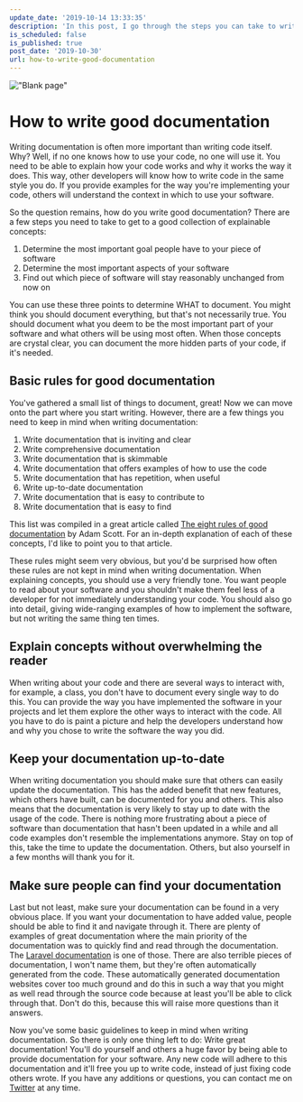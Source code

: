 ```yaml
---
update_date: '2019-10-14 13:33:35'
description: 'In this post, I go through the steps you can take to write good documentation. You can use these in any kind of project and will allow others to help you when you need it.'
is_scheduled: false
is_published: true
post_date: '2019-10-30'
url: how-to-write-good-documentation
---
```

!["Blank page"](/images/articles/blank-page.jpg)
# How to write good documentation
Writing documentation is often more important than writing code itself. Why? Well, if no one knows how to use your code, no one will use it. You need to be able to explain how your code works and why it works the way it does. This way, other developers will know how to write code in the same style you do. If you provide examples for the way you're implementing your code, others will understand the context in which to use your software.

So the question remains, how do you write good documentation? There are a few steps you need to take to get to a good collection of explainable concepts:

1. Determine the most important goal people have to your piece of software
2. Determine the most important aspects of your software
3. Find out which piece of software will stay reasonably unchanged from now on

You can use these three points to determine WHAT to document. You might think you should document everything, but that's not necessarily true. You should document what you deem to be the most important part of your software and what others will be using most often. When those concepts are crystal clear, you can document the more hidden parts of your code, if it's needed.

## Basic rules for good documentation
You've gathered a small list of things to document, great! Now we can move onto the part where you start writing. However, there are a few things you need to keep in mind when writing documentation:

1. Write documentation that is inviting and clear
2. Write comprehensive documentation
3. Write documentation that is skimmable
4. Write documentation that offers examples of how to use the code
5. Write documentation that has repetition, when useful
6. Write up-to-date documentation
7. Write documentation that is easy to contribute to
8. Write documentation that is easy to find

This list was compiled in a great article called [The eight rules of good documentation](https://www.oreilly.com/ideas/the-eight-rules-of-good-documentation) by Adam Scott. For an in-depth explanation of each of these concepts, I'd like to point you to that article.

These rules might seem very obvious, but you'd be surprised how often these rules are not kept in mind when writing documentation. When explaining concepts, you should use a very friendly tone. You want people to read about your software and you shouldn't make them feel less of a developer for not immediately understanding your code. You should also go into detail, giving wide-ranging examples of how to implement the software, but not writing the same thing ten times. 

## Explain concepts without overwhelming the reader
When writing about your code and there are several ways to interact with, for example, a class, you don't have to document every single way to do this. You can provide the way you have implemented the software in your projects and let them explore the other ways to interact with the code. All you have to do is paint a picture and help the developers understand how and why you chose to write the software the way you did.

## Keep your documentation up-to-date
When writing documentation you should make sure that others can easily update the documentation. This has the added benefit that new features, which others have built, can be documented for you and others. This also means that the documentation is very likely to stay up to date with the usage of the code. There is nothing more frustrating about a piece of software than documentation that hasn't been updated in a while and all code examples don't resemble the implementations anymore. Stay on top of this, take the time to update the documentation. Others, but also yourself in a few months will thank you for it.

## Make sure people can find your documentation
Last but not least, make sure your documentation can be found in a very obvious place. If you want your documentation to have added value, people should be able to find it and navigate through it. There are plenty of examples of great documentation where the main priority of the documentation was to quickly find and read through the documentation. The [Laravel documentation](https://laravel.com) is one of those. There are also terrible pieces of documentation, I won't name them, but they're often automatically generated from the code. These automatically generated documentation websites cover too much ground and do this in such a way that you might as well read through the source code because at least you'll be able to click through that. Don't do this, because this will raise more questions than it answers.

Now you've some basic guidelines to keep in mind when writing documentation. So there is only one thing left to do: Write great documentation! You'll do yourself and others a huge favor by being able to provide documentation for your software. Any new code will adhere to this documentation and it'll free you up to write code, instead of just fixing code others wrote. If you have any additions or questions, you can contact me on [Twitter](https://twitter.com/RJElsinga) at any time.